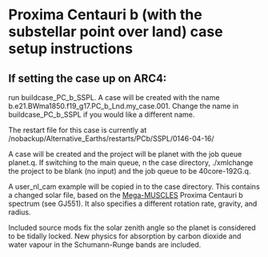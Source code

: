 # Proxima Centauri b (with the substellar point over land) case setup instructions

## If setting the case up on ARC4:

run buildcase_PC_b_SSPL. A case will be created with the name b.e21.BWma1850.f19_g17.PC_b_Lnd.my_case.001. Change the name in buildcase_PC_b_SSPL if you would like a different name.

The restart file for this case is currently at /nobackup/Alternative_Earths/restarts/PCb/SSPL/0146-04-16/

A case will be created and the project will be planet with the job queue planet.q. If switching to the main queue, n the case directory, ./xmlchange the project to be blank (no input) and the job queue to be 40core-192G.q.

A user_nl_cam example will be copied in to the case directory. This contains a changed solar file, based on the [Mega-MUSCLES](https://archive.stsci.edu/prepds/muscles/) Proxima Centauri b spectrum (see GJ551). It also specifies a different rotation rate, gravity, and radius.

Included source mods fix the solar zenith angle so the planet is considered to be tidally locked. New physics for absorption by carbon dioxide and water vapour in the Schumann-Runge bands are included. 
